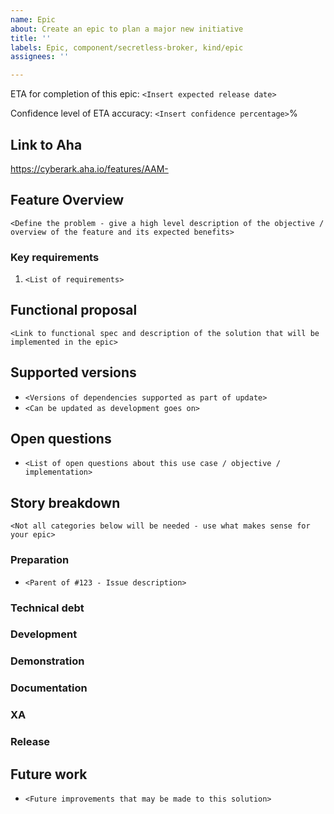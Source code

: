 ```yaml
---
name: Epic
about: Create an epic to plan a major new initiative
title: ''
labels: Epic, component/secretless-broker, kind/epic
assignees: ''

---
```


ETA for completion of this epic: `<Insert expected release date>`

Confidence level of ETA accuracy: `<Insert confidence percentage>`%

## Link to Aha
https://cyberark.aha.io/features/AAM-<card-number>

## Feature Overview
`<Define the problem - give a high level description of the objective / overview of the feature and its expected benefits>`

### Key requirements
1. `<List of requirements>`

## Functional proposal
`<Link to functional spec and description of the solution that will be implemented in the epic>`

## Supported versions
- `<Versions of dependencies supported as part of update>`
- `<Can be updated as development goes on>`

## Open questions
- `<List of open questions about this use case / objective / implementation>`

## Story breakdown
`<Not all categories below will be needed - use what makes sense for your epic>`

### Preparation
- `<Parent of #123 - Issue description>`

### Technical debt

### Development

### Demonstration

### Documentation

### XA

### Release

## Future work
- `<Future improvements that may be made to this solution>`
